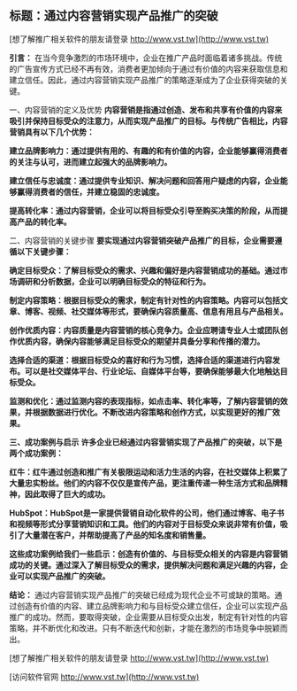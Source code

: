 ## **标题：通过内容营销实现产品推广的突破**

[想了解推广相关软件的朋友请登录 http://www.vst.tw](http://www.vst.tw)

**引言：**
在当今竞争激烈的市场环境中，企业在推广产品时面临着诸多挑战。传统的广告宣传方式已经不再有效，消费者更加倾向于通过有价值的内容来获取信息和建立信任。因此，通过内容营销实现产品推广的策略逐渐成为了企业获得突破的关键。

一、内容营销的定义及优势
**内容营销是指通过创造、发布和共享有价值的内容来吸引并保持目标受众的注意力，从而实现产品推广的目标。与传统广告相比，内容营销具有以下几个优势：**

**建立品牌影响力：通过提供有用的、有趣的和有价值的内容，企业能够赢得消费者的关注与认可，进而建立起强大的品牌影响力。**

**建立信任与忠诚度：通过提供专业知识、解决问题和回答用户疑虑的内容，企业能够赢得消费者的信任，并建立稳固的忠诚度。**

**提高转化率：通过内容营销，企业可以将目标受众引导至购买决策的阶段，从而提高产品的转化率。**

二、内容营销的关键步骤
**要实现通过内容营销突破产品推广的目标，企业需要遵循以下关键步骤：**

**确定目标受众：了解目标受众的需求、兴趣和偏好是内容营销成功的基础。通过市场调研和分析数据，企业可以明确目标受众的特征和行为。**

**制定内容策略：根据目标受众的需求，制定有针对性的内容策略。内容可以包括文章、博客、视频、社交媒体等形式，要确保内容质量高、信息有用且与产品相关。**

**创作优质内容：内容质量是内容营销的核心竞争力。企业应聘请专业人士或团队创作优质内容，确保内容能够满足目标受众的期望并具备分享和传播的潜力。**

**选择合适的渠道：根据目标受众的喜好和行为习惯，选择合适的渠道进行内容发布。可以是社交媒体平台、行业论坛、自媒体平台等，要确保能够最大化地触达目标受众。**

**监测和优化：通过监测内容的表现指标，如点击率、转化率等，了解内容营销的效果，并根据数据进行优化。不断改进内容策略和创作方式，以实现更好的推广效果。**

**三、成功案例与启示**
**许多企业已经通过内容营销实现了产品推广的突破，以下是两个成功案例：**

**红牛：红牛通过创造和推广有关极限运动和活力生活的内容，在社交媒体上积累了大量忠实粉丝。他们的内容不仅仅是宣传产品，更注重传递一种生活方式和品牌精神，因此取得了巨大的成功。**

**HubSpot：HubSpot是一家提供营销自动化软件的公司，他们通过博客、电子书和视频等形式分享营销知识和工具。他们的内容对于目标受众来说非常有价值，吸引了大量潜在客户，并帮助提高了产品的知名度和销售量。**

**这些成功案例给我们一些启示：创造有价值的、与目标受众相关的内容是内容营销成功的关键。通过深入了解目标受众的需求，提供解决问题和满足兴趣的内容，企业可以实现产品推广的突破。**

**结论：**
通过内容营销实现产品推广的突破已经成为现代企业不可或缺的策略。通过创造有价值的内容、建立品牌影响力和与目标受众建立信任，企业可以实现产品推广的成功。然而，要取得突破，企业需要从目标受众出发，制定有针对性的内容策略，并不断优化和改进。只有不断迭代和创新，才能在激烈的市场竞争中脱颖而出。

[想了解推广相关软件的朋友请登录 http://www.vst.tw](http://www.vst.tw)


[访问软件官网 http://www.vst.tw](http://www.vst.tw)
